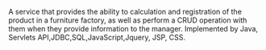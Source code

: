 A service that provides the ability to calculation and registration of the product in a furniture factory,
as well as perform a CRUD operation with them when they provide information to the manager. 
Implemented by Java, Servlets API,JDBC,SQL,JavaScript,Jquery, JSP, CSS.
